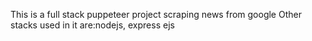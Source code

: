 This is a full stack puppeteer project scraping news from google
Other stacks used in it are:nodejs, express ejs
